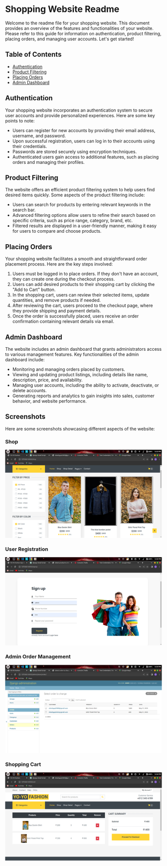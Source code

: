 # Shopping Website Readme

Welcome to the readme file for your shopping website. This document provides an overview of the features and functionalities of your website. Please refer to this guide for information on authentication, product filtering, placing orders, and managing user accounts. Let's get started!

## Table of Contents
- [Authentication](#authentication)
- [Product Filtering](#product-filtering)
- [Placing Orders](#placing-orders)
- [Admin Dashboard](#admin-dashboard)

## Authentication
Your shopping website incorporates an authentication system to secure user accounts and provide personalized experiences. Here are some key points to note:

- Users can register for new accounts by providing their email address, username, and password.
- Upon successful registration, users can log in to their accounts using their credentials.
- Passwords are stored securely using encryption techniques.
- Authenticated users gain access to additional features, such as placing orders and managing their profiles.

## Product Filtering
The website offers an efficient product filtering system to help users find desired items quickly. Some aspects of the product filtering include:

- Users can search for products by entering relevant keywords in the search bar.
- Advanced filtering options allow users to refine their search based on specific criteria, such as price range, category, brand, etc.
- Filtered results are displayed in a user-friendly manner, making it easy for users to compare and choose products.

## Placing Orders
Your shopping website facilitates a smooth and straightforward order placement process. Here are the key steps involved:

1. Users must be logged in to place orders. If they don't have an account, they can create one during the checkout process.
2. Users can add desired products to their shopping cart by clicking the "Add to Cart" button.
3. In the shopping cart, users can review their selected items, update quantities, and remove products if needed.
4. After reviewing the cart, users proceed to the checkout page, where they provide shipping and payment details.
5. Once the order is successfully placed, users receive an order confirmation containing relevant details via email.

## Admin Dashboard
The website includes an admin dashboard that grants administrators access to various management features. Key functionalities of the admin dashboard include:

- Monitoring and managing orders placed by customers.
- Viewing and updating product listings, including details like name, description, price, and availability.
- Managing user accounts, including the ability to activate, deactivate, or delete accounts.
- Generating reports and analytics to gain insights into sales, customer behavior, and website performance.

## Screenshots
Here are some screenshots showcasing different aspects of the website:

### Shop
![Product Filtering](https://github.com/igNitesh/YOYOFashion/raw/master/screenshot/shop2.png)

### User Registration
![User Registration](https://github.com/igNitesh/YOYOFashion/raw/master/screenshot/signup.png)

### Admin Order Management
![Admin Order Management](https://github.com/igNitesh/YOYOFashion/raw/master/screenshot/order%20admin.png)

### Shopping Cart
![Shopping Cart](https://github.com/igNitesh/YOYOFashion/raw/master/screenshot/cart.png)

